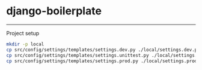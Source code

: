 # django-boilerplate
---

Project setup

```bash
mkdir -p local
cp src/config/settings/templates/settings.dev.py ./local/settings.dev.py
cp src/config/settings/templates/settings.unittest.py ./local/settings.unittest.py
cp src/config/settings/templates/settings.prod.py ./local/settings.prod.py
```
